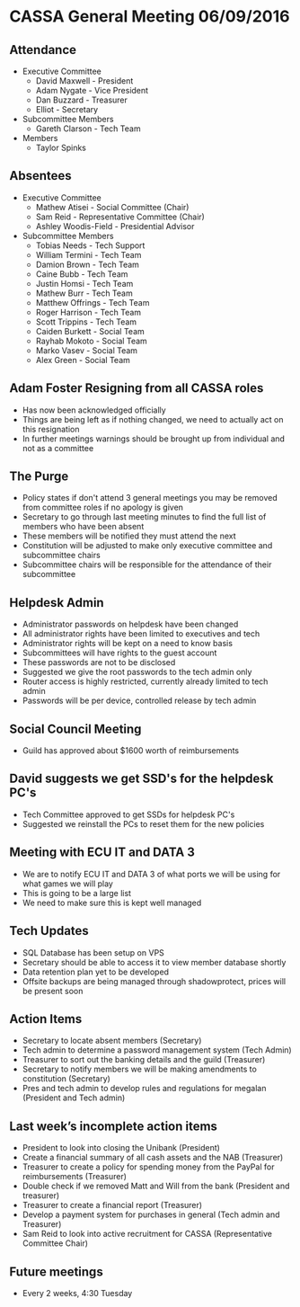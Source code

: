 CASSA General Meeting 06/09/2016
====================================
Attendance
----------
* Executive Committee
    * David Maxwell - President 
    * Adam Nygate - Vice President
    * Dan Buzzard - Treasurer
    * Elliot - Secretary
* Subcommittee Members
	* Gareth Clarson - Tech Team
* Members
	* Taylor Spinks

Absentees
---------
* Executive Committee
	* Mathew Atisei - Social Committee (Chair)
	* Sam Reid - Representative Committee (Chair)
	* Ashley Woodis-Field - Presidential Advisor
* Subcommittee Members
	* Tobias Needs - Tech Support
	* William Termini - Tech Team 
	* Damion Brown - Tech Team 
	* Caine Bubb - Tech Team 
	* Justin Homsi - Tech Team 
	* Mathew Burr - Tech Team 
	* Matthew Offrings - Tech Team
	* Roger Harrison - Tech Team 
	* Scott Trippins - Tech Team 
	* Caiden Burkett - Social Team
	* Rayhab Mokoto - Social Team
	* Marko Vasev - Social Team
	* Alex Green - Social Team


Adam Foster Resigning from all CASSA roles
--------------
* Has now been acknowledged officially
* Things are being left as if nothing changed, we need to actually act on this resignation
* In further meetings warnings should be brought up from individual and not as a committee

The Purge
---------
* Policy states if don't attend 3 general meetings you may be removed from committee roles if no apology is given
* Secretary to go through last meeting minutes to find the full list of members who have been absent
* These members will be notified they must attend the next
* Constitution will be adjusted to make only executive committee and subcommittee chairs
* Subcommittee chairs will be responsible for the attendance of their subcommittee

Helpdesk Admin
--------------
* Administrator passwords on helpdesk have been changed
* All administrator rights have been limited to executives and tech
* Administrator rights will be kept on a need to know basis
* Subcommittees will have rights to the guest account
* These passwords are not to be disclosed
* Suggested we give the root passwords to the tech admin only
* Router access is highly restricted, currently already limited to tech admin
* Passwords will be per device, controlled release by tech admin

Social Council Meeting
---------------------
* Guild has approved about $1600 worth of reimbursements

David suggests we get SSD's for the helpdesk PC's
--------------------------------------------
* Tech Committee approved to get SSDs for helpdesk PC's
* Suggested we reinstall the PCs to reset them for the new policies

Meeting with ECU IT and DATA 3
------------
* We are to notify ECU IT and DATA 3 of what ports we will be using for what games we will play
* This is going to be a large list
* We need to make sure this is kept well managed

Tech Updates
------------
* SQL Database has been setup on VPS
* Secretary should be able to access it to view member database shortly
* Data retention plan yet to be developed
* Offsite backups are being managed through shadowprotect, prices will be present soon

Action Items
-----------
* Secretary to locate absent members (Secretary)
* Tech admin to determine a password management system (Tech Admin)
* Treasurer to sort out the banking details and the guild (Treasurer)
* Secretary to notify members we will be making amendments to constitution (Secretary)
* Pres and tech admin to develop rules and regulations for megalan (President and Tech admin)

Last week’s incomplete action items
------------------------

* President to look into closing the Unibank (President)
* Create a financial summary of all cash assets and the NAB (Treasurer)
* Treasurer to create a policy for spending money from the PayPal for reimbursements (Treasurer)
* Double check if we removed Matt and Will from the bank (President and treasurer)
* Treasurer to create a financial report (Treasurer)
* Develop a payment system for purchases in general (Tech admin and Treasurer)
* Sam Reid to look into active recruitment for CASSA (Representative Committee Chair)



Future meetings
--------------
* Every 2 weeks, 4:30 Tuesday
